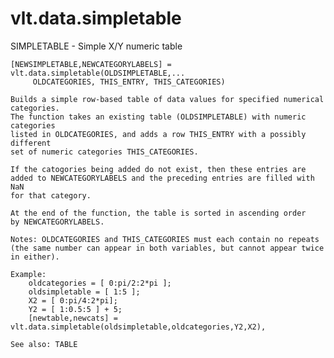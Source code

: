 # vlt.data.simpletable

  SIMPLETABLE - Simple X/Y numeric table
 
    [NEWSIMPLETABLE,NEWCATEGORYLABELS] = vlt.data.simpletable(OLDSIMPLETABLE,...
         OLDCATEGORIES, THIS_ENTRY, THIS_CATEGORIES)
 
    Builds a simple row-based table of data values for specified numerical categories.
    The function takes an existing table (OLDSIMPLETABLE) with numeric categories
    listed in OLDCATEGORIES, and adds a row THIS_ENTRY with a possibly different
    set of numeric categories THIS_CATEGORIES.
 
    If the catogories being added do not exist, then these entries are
    added to NEWCATEGORYLABELS and the preceding entries are filled with NaN
    for that category.
 
    At the end of the function, the table is sorted in ascending order
    by NEWCATEGORYLABELS.
 
    Notes: OLDCATEGORIES and THIS_CATEGORIES must each contain no repeats
    (the same number can appear in both variables, but cannot appear twice in either).
 
    Example: 
        oldcategories = [ 0:pi/2:2*pi ];
        oldsimpletable = [ 1:5 ];
        X2 = [ 0:pi/4:2*pi];
        Y2 = [ 1:0.5:5 ] + 5;
        [newtable,newcats] = vlt.data.simpletable(oldsimpletable,oldcategories,Y2,X2),
 
    See also: TABLE
